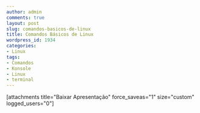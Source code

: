 ```yaml
---
author: admin
comments: true
layout: post
slug: comandos-basicos-de-linux
title: Comandos Básicos de Linux
wordpress_id: 1934
categories:
- Linux
tags:
- Comandos
- Konsole
- Linux
- terminal
---
```




[attachments title="Baixar Apresentação" force_saveas="1" size="custom" logged_users="0"]

